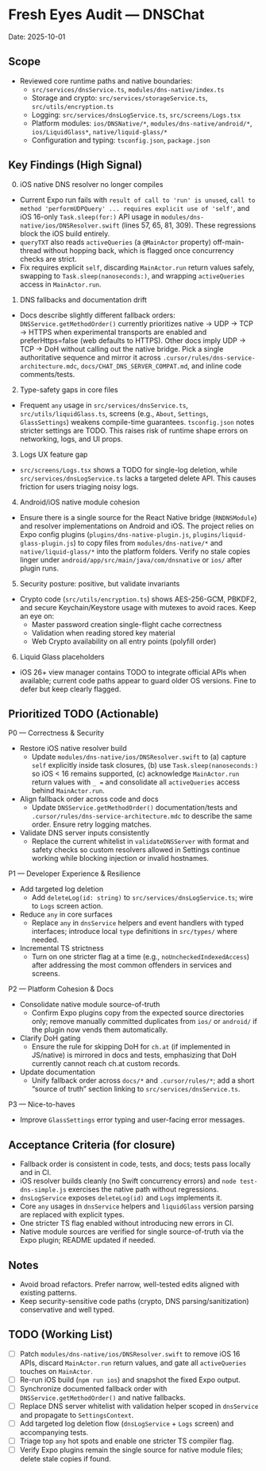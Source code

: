 # Fresh Eyes Audit — DNSChat

Date: 2025-10-01

## Scope

- Reviewed core runtime paths and native boundaries:
  - `src/services/dnsService.ts`, `modules/dns-native/index.ts`
  - Storage and crypto: `src/services/storageService.ts`, `src/utils/encryption.ts`
  - Logging: `src/services/dnsLogService.ts`, `src/screens/Logs.tsx`
  - Platform modules: `ios/DNSNative/*`, `modules/dns-native/android/*`, `ios/LiquidGlass*`, `native/liquid-glass/*`
  - Configuration and typing: `tsconfig.json`, `package.json`

## Key Findings (High Signal)

0) iOS native DNS resolver no longer compiles
- Current Expo run fails with `result of call to 'run' is unused`, `call to method 'performUDPQuery' ... requires explicit use of 'self'`, and iOS 16-only `Task.sleep(for:)` API usage in `modules/dns-native/ios/DNSResolver.swift` (lines 57, 65, 81, 309). These regressions block the iOS build entirely.
- `queryTXT` also reads `activeQueries` (a `@MainActor` property) off-main-thread without hopping back, which is flagged once concurrency checks are strict.
- Fix requires explicit `self`, discarding `MainActor.run` return values safely, swapping to `Task.sleep(nanoseconds:)`, and wrapping `activeQueries` access in `MainActor.run`.

1) DNS fallbacks and documentation drift
- Docs describe slightly different fallback orders: `DNSService.getMethodOrder()` currently prioritizes native → UDP → TCP → HTTPS when experimental transports are enabled and preferHttps=false (web defaults to HTTPS). Other docs imply UDP → TCP → DoH without calling out the native bridge. Pick a single authoritative sequence and mirror it across `.cursor/rules/dns-service-architecture.mdc`, `docs/CHAT_DNS_SERVER_COMPAT.md`, and inline code comments/tests.

2) Type-safety gaps in core files
- Frequent `any` usage in `src/services/dnsService.ts`, `src/utils/liquidGlass.ts`, screens (e.g., `About`, `Settings`, `GlassSettings`) weakens compile-time guarantees. `tsconfig.json` notes stricter settings are TODO. This raises risk of runtime shape errors on networking, logs, and UI props.

3) Logs UX feature gap
- `src/screens/Logs.tsx` shows a TODO for single-log deletion, while `src/services/dnsLogService.ts` lacks a targeted delete API. This causes friction for users triaging noisy logs.

4) Android/iOS native module cohesion
- Ensure there is a single source for the React Native bridge (`RNDNSModule`) and resolver implementations on Android and iOS. The project relies on Expo config plugins (`plugins/dns-native-plugin.js`, `plugins/liquid-glass-plugin.js`) to copy files from `modules/dns-native/*` and `native/liquid-glass/*` into the platform folders. Verify no stale copies linger under `android/app/src/main/java/com/dnsnative` or `ios/` after plugin runs.

5) Security posture: positive, but validate invariants
- Crypto code (`src/utils/encryption.ts`) shows AES-256-GCM, PBKDF2, and secure Keychain/Keystore usage with mutexes to avoid races. Keep an eye on:
  - Master password creation single-flight cache correctness
  - Validation when reading stored key material
  - Web Crypto availability on all entry points (polyfill order)

6) Liquid Glass placeholders
- iOS 26+ view manager contains TODO to integrate official APIs when available; current code paths appear to guard older OS versions. Fine to defer but keep clearly flagged.

## Prioritized TODO (Actionable)

P0 — Correctness & Security
- Restore iOS native resolver build
  - Update `modules/dns-native/ios/DNSResolver.swift` to (a) capture `self` explicitly inside task closures, (b) use `Task.sleep(nanoseconds:)` so iOS < 16 remains supported, (c) acknowledge `MainActor.run` return values with `_ =` and consolidate all `activeQueries` access behind `MainActor.run`.
- Align fallback order across code and docs
  - Update `DNSService.getMethodOrder()` documentation/tests and `.cursor/rules/dns-service-architecture.mdc` to describe the same order. Ensure retry logging matches.
- Validate DNS server inputs consistently
  - Replace the current whitelist in `validateDNSServer` with format and safety checks so custom resolvers allowed in Settings continue working while blocking injection or invalid hostnames.

P1 — Developer Experience & Resilience
- Add targeted log deletion
  - Add `deleteLog(id: string)` to `src/services/dnsLogService.ts`; wire to `Logs` screen action.
- Reduce `any` in core surfaces
  - Replace `any` in `dnsService` helpers and event handlers with typed interfaces; introduce local `type` definitions in `src/types/` where needed.
- Incremental TS strictness
  - Turn on one stricter flag at a time (e.g., `noUncheckedIndexedAccess`) after addressing the most common offenders in services and screens.

P2 — Platform Cohesion & Docs
- Consolidate native module source-of-truth
  - Confirm Expo plugins copy from the expected source directories only; remove manually committed duplicates from `ios/` or `android/` if the plugin now vends them automatically.
- Clarify DoH gating
  - Ensure the rule for skipping DoH for `ch.at` (if implemented in JS/native) is mirrored in docs and tests, emphasizing that DoH currently cannot reach ch.at custom records.
- Update documentation
  - Unify fallback order across `docs/*` and `.cursor/rules/*`; add a short “source of truth” section linking to `src/services/dnsService.ts`.

P3 — Nice-to-haves
- Improve `GlassSettings` error typing and user-facing error messages.

## Acceptance Criteria (for closure)

- Fallback order is consistent in code, tests, and docs; tests pass locally and in CI.
- iOS resolver builds cleanly (no Swift concurrency errors) and `node test-dns-simple.js` exercises the native path without regressions.
- `dnsLogService` exposes `deleteLog(id)` and `Logs` implements it.
- Core `any` usages in `dnsService` helpers and `liquidGlass` version parsing are replaced with explicit types.
- One stricter TS flag enabled without introducing new errors in CI.
- Native module sources are verified for single source-of-truth via the Expo plugin; README updated if needed.

## Notes

- Avoid broad refactors. Prefer narrow, well-tested edits aligned with existing patterns.
- Keep security-sensitive code paths (crypto, DNS parsing/sanitization) conservative and well typed.

## TODO (Working List)

- [ ] Patch `modules/dns-native/ios/DNSResolver.swift` to remove iOS 16 APIs, discard `MainActor.run` return values, and gate all `activeQueries` touches on `MainActor`.
- [ ] Re-run iOS build (`npm run ios`) and snapshot the fixed Expo output.
- [ ] Synchronize documented fallback order with `DNSService.getMethodOrder()` and native fallbacks.
- [ ] Replace DNS server whitelist with validation helper scoped in `dnsService` and propagate to `SettingsContext`.
- [ ] Add targeted log deletion flow (`dnsLogService` + `Logs` screen) and accompanying tests.
- [ ] Triage top `any` hot spots and enable one stricter TS compiler flag.
- [ ] Verify Expo plugins remain the single source for native module files; delete stale copies if found.
